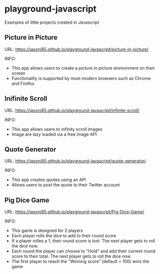 # playground-javascript
Examples of little projects created in Javascript

## Picture in Picture
URL: https://jasonj85.github.io/playground-javascript/picture-in-picture/

INFO:
* This app allows users to create a picture in picture environment on their screen
* Functionality is supported by most modern browsers such as Chrome and Firefox

## Inifinite Scroll
URL: https://jasonj85.github.io/playground-javascript/infinite-scroll/

INFO: 
* This app allows users to infinity scroll images 
* Image are lazy loaded via a free image API

## Quote Generator
URL: https://jasonj85.github.io/playground-javascript/quote-generator/

INFO:
* This app creates quotes using an API
* Allows users to post the quote to their Twitter account

## Pig Dice Game
URL: https://jasonj85.github.io/playground-javascript/Pig-Dice-Game/

INFO:
* This game is designed for 2 players
* Each player rolls the dice to add to their round score
* If a player rolles a 1, their round score is lost. The next player gets to roll the dice now.
* Each round the player can choose to "Hold" and add their current round score to their total. The next player gets to roll the dice now.
* The first player to reach the "Winning score" (default = 100) wins the game
